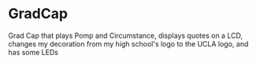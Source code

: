 # GradCap
Grad Cap that plays Pomp and Circumstance, displays quotes on a LCD, changes my decoration from my high school's logo to the UCLA logo, and has some LEDs
